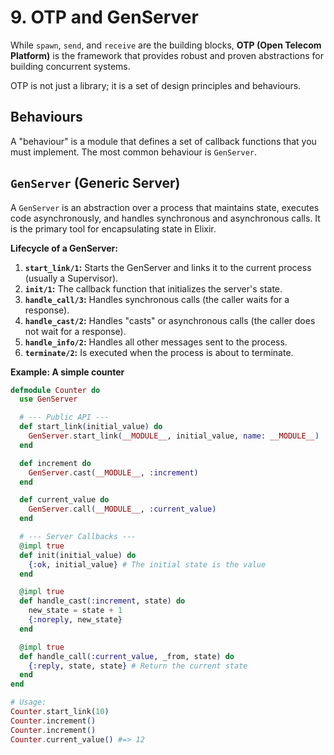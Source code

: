 # 9. OTP and GenServer

While `spawn`, `send`, and `receive` are the building blocks, **OTP (Open Telecom Platform)** is the framework that provides robust and proven abstractions for building concurrent systems.

OTP is not just a library; it is a set of design principles and behaviours.

## Behaviours

A "behaviour" is a module that defines a set of callback functions that you must implement. The most common behaviour is `GenServer`.

## `GenServer` (Generic Server)

A `GenServer` is an abstraction over a process that maintains state, executes code asynchronously, and handles synchronous and asynchronous calls. It is the primary tool for encapsulating state in Elixir.

**Lifecycle of a GenServer:**

1.  **`start_link/1`:** Starts the GenServer and links it to the current process (usually a Supervisor).
2.  **`init/1`:** The callback function that initializes the server's state.
3.  **`handle_call/3`:** Handles synchronous calls (the caller waits for a response).
4.  **`handle_cast/2`:** Handles "casts" or asynchronous calls (the caller does not wait for a response).
5.  **`handle_info/2`:** Handles all other messages sent to the process.
6.  **`terminate/2`:** Is executed when the process is about to terminate.

**Example: A simple counter**

```elixir
defmodule Counter do
  use GenServer

  # --- Public API ---
  def start_link(initial_value) do
    GenServer.start_link(__MODULE__, initial_value, name: __MODULE__)
  end

  def increment do
    GenServer.cast(__MODULE__, :increment)
  end

  def current_value do
    GenServer.call(__MODULE__, :current_value)
  end

  # --- Server Callbacks ---
  @impl true
  def init(initial_value) do
    {:ok, initial_value} # The initial state is the value
  end

  @impl true
  def handle_cast(:increment, state) do
    new_state = state + 1
    {:noreply, new_state}
  end

  @impl true
  def handle_call(:current_value, _from, state) do
    {:reply, state, state} # Return the current state
  end
end

# Usage:
Counter.start_link(10)
Counter.increment()
Counter.increment()
Counter.current_value() #=> 12
```